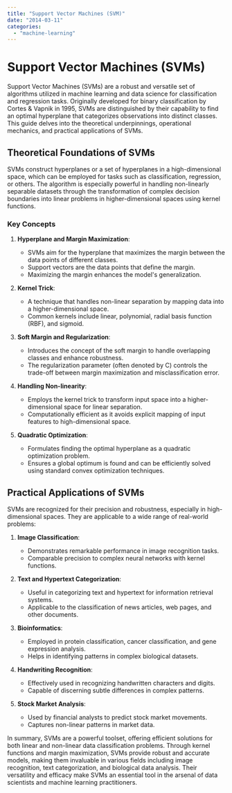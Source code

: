 ```yaml
---
title: "Support Vector Machines (SVM)"
date: "2014-03-11"
categories: 
  - "machine-learning"
---
```


# Support Vector Machines (SVMs)

Support Vector Machines (SVMs) are a robust and versatile set of algorithms utilized in machine learning and data science for classification and regression tasks. Originally developed for binary classification by Cortes & Vapnik in 1995, SVMs are distinguished by their capability to find an optimal hyperplane that categorizes observations into distinct classes. This guide delves into the theoretical underpinnings, operational mechanics, and practical applications of SVMs.

## Theoretical Foundations of SVMs

SVMs construct hyperplanes or a set of hyperplanes in a high-dimensional space, which can be employed for tasks such as classification, regression, or others. The algorithm is especially powerful in handling non-linearly separable datasets through the transformation of complex decision boundaries into linear problems in higher-dimensional spaces using kernel functions.

### Key Concepts

1. **Hyperplane and Margin Maximization**: 
   - SVMs aim for the hyperplane that maximizes the margin between the data points of different classes.
   - Support vectors are the data points that define the margin.
   - Maximizing the margin enhances the model's generalization.

2. **Kernel Trick**:
   - A technique that handles non-linear separation by mapping data into a higher-dimensional space.
   - Common kernels include linear, polynomial, radial basis function (RBF), and sigmoid.

3. **Soft Margin and Regularization**:
   - Introduces the concept of the soft margin to handle overlapping classes and enhance robustness.
   - The regularization parameter (often denoted by C) controls the trade-off between margin maximization and misclassification error.

4. **Handling Non-linearity**:
   - Employs the kernel trick to transform input space into a higher-dimensional space for linear separation.
   - Computationally efficient as it avoids explicit mapping of input features to high-dimensional space.

5. **Quadratic Optimization**:
   - Formulates finding the optimal hyperplane as a quadratic optimization problem.
   - Ensures a global optimum is found and can be efficiently solved using standard convex optimization techniques.

## Practical Applications of SVMs

SVMs are recognized for their precision and robustness, especially in high-dimensional spaces. They are applicable to a wide range of real-world problems:

1. **Image Classification**:
   - Demonstrates remarkable performance in image recognition tasks.
   - Comparable precision to complex neural networks with kernel functions.

2. **Text and Hypertext Categorization**:
   - Useful in categorizing text and hypertext for information retrieval systems.
   - Applicable to the classification of news articles, web pages, and other documents.

3. **Bioinformatics**:
   - Employed in protein classification, cancer classification, and gene expression analysis.
   - Helps in identifying patterns in complex biological datasets.

4. **Handwriting Recognition**:
   - Effectively used in recognizing handwritten characters and digits.
   - Capable of discerning subtle differences in complex patterns.

5. **Stock Market Analysis**:
   - Used by financial analysts to predict stock market movements.
   - Captures non-linear patterns in market data.

In summary, SVMs are a powerful toolset, offering efficient solutions for both linear and non-linear data classification problems. Through kernel functions and margin maximization, SVMs provide robust and accurate models, making them invaluable in various fields including image recognition, text categorization, and biological data analysis. Their versatility and efficacy make SVMs an essential tool in the arsenal of data scientists and machine learning practitioners.
